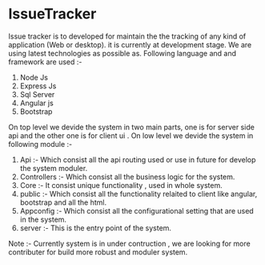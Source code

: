 # IssueTracker

Issue tracker is to developed for maintain the the tracking of any kind of application (Web or desktop). it is currently at development stage. We are using latest technologies as possible as.
Following language and and framework are used :-
1. Node Js
2. Express Js
3. Sql Server
4. Angular js
5. Bootstrap

On top level we devide the system in two main parts, one is for server side api and the other one is for client ui .
On low level we devide the system in following module :-
1. Api :- Which consist  all the api routing used or use in future for develop the system moduler.
2. Controllers :- Which consist all the  business logic for the system.
3. Core :- It consist unique functionality , used in whole system.
4. public :- Which consist all the functionality relaited to client like angular, bootstrap and all the html.
5. Appconfig :- Which consist all the configurational setting that are used in the system.
6. server :- This is the entry point of the system.

Note :- Currently system is in under contruction , we are looking for more contributer for build more robust and moduler system.
